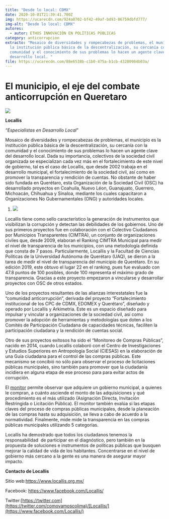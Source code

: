 ```yaml
---
title: "Desde lo local: CDMX"
date: 2020-10-01T21:39:41.700Z
img: https://ucarecdn.com/924a8702-bf42-49af-bd93-86759dbfd777/
img-alt: "Desde lo local: CDMX"
autores:
  - autor: ETHOS INNOVACIÓN EN POLÍTICAS PÚBLICAS
category: anticorrupcion
extracto: "Mosaico de diversidades y rompecabezas de problemas, el municipio es
  la institución pública básica de la descentralización, su cercanía con la
  comunidad y el conocimiento de sus problemas lo hacen un agente clave del
  desarrollo local. "
file: https://ucarecdn.com/88e6538b-c1b0-475a-b1cb-43200984b03a/
---
```

<!--StartFragment-->

# El municipio, el eje del combate anticorrupción en Queretaro

![](https://ucarecdn.com/8a6cee08-035e-47eb-8c1b-53010f4f177a/)

[](https://www.ethos.org.mx/wp-content/uploads/2020/10/LOGOLOCALLIS.png)**Locallis**

*“Especialistas en Desarrollo Local*”

Mosaico de diversidades y rompecabezas de problemas, el municipio es la institución pública básica de la descentralización, su cercanía con la comunidad y el conocimiento de sus problemas lo hacen un agente clave del desarrollo local. Dada su importancia, colectivos de la sociedad civil organizada se especializan cada vez más en el fortalecimiento de este nivel de gobierno, tal es el caso de Locallis, que desde 2002 trabaja en el desarrollo municipal, el fortalecimiento de la sociedad civil, así como en promover la transparencia y rendición de cuentas. No obstante de haber sido fundada en Querétaro, esta Organización de la Sociedad Civil (OSC) ha desarrollado proyectos en Coahuila, Nuevo Léon, Guanajuato, Guerrero, Michoacán, Chihuahua y Sinaloa, mediante los cuales capacitaron a Organizaciones No Gubernamentales (ONG) y autoridades locales.

<!--EndFragment-->

1. ![](https://ucarecdn.com/52f8c856-18f9-4c73-98a1-809ce5f2e556/)

<!--StartFragment-->

Locallis tiene como sello característico la generación de instrumentos que visibilizan la corrupción y detectan las debilidades de los gobiernos. Uno de sus primeros proyectos fue en colaboración con el Colectivo Ciudadanos por Municipios Transparentes (CIMTRA), un conjunto de organizaciones civiles que, desde 2009, elaboran el Ranking CIMTRA Municipal para medir el nivel de transparencia de los municipios, con una metodología definida que consta de 7 pasos. Particularmente, Locallis y la Facultad de Ciencias Políticas de la Universidad Autónoma de Querétaro (UAQ), se dieron a la tarea de medir el nivel de transparencia del municipio de Querétaro. En su edición 2019, este obtuvo el lugar 22 en el ranking, pues fue evaluado con 47.8 puntos de 100 posibles, donde 100 representa el máximo grado de transparencia. Gracias a este proyecto empezaron a vincularse y desarrollar proyectos con OSC de otros estados. 

Uno de los proyectos resultantes de las alianzas interestatales fue la “comunidad anticorrupción”, derivada del proyecto “Fortalecimiento institucional de los CPC de CDMX, EDOMEX y Querétaro”, diseñado y operado por Locallis y Arkimetria. Este es un espacio diseñado para impulsar y vincular a organizaciones de la sociedad civil, así como promover la adopción de herramientas y metodologías que doten a los Comités de Participación Ciudadana de capacidades técnicas, faciliten la participación ciudadana y la rendición de cuentas social.

Otro de sus proyectos exitosos ha sido el “Monitoreo de Compras Públicas”, nacido en 2014, cuando Locallis colaboró con el Centro de Investigaciones y Estudios Superiores en Antropología Social (CIESAS) en la elaboración de una Guía ciudadana para el control de las compras públicas. Este mecanismo se concibió no sólo para observar el proceso de licitaciones públicas municipales, sino también para promover que la ciudadanía incidiera en alguna etapa de ese proceso para para evitar actos de corrupción.

El [monitor](https://www.comunidadanticorrupcion.org/caja-de-herramientas/) permite observar que adquiere un gobierno municipal, a quienes le compran, a cuánto asciende el monto de las adquisiciones y qué procedimiento es el más utilizado (Asignación Directa, Invitación Restringida o Licitación Pública). El monitor también evalúa si las etapas claves del proceso de compras públicas municipales, desde la planeación de las compras hasta su adquisición, se lleva a cabo de acuerdo a la normatividad. Finalmente, mide mide la transparencia en las compras públicas municipales utilizando 5 categorías.

Locallis ha demostrado que todos los ciudadanos tenemos la responsabilidad  de participar en el diagnóstico, pero también en la propuesta de soluciones e instrumentos de políticas públicas que busquen mejorar la calidad de vida de los habitantes. Concentrarse en el nivel de gobierno más cercano a la gente es una manera de asegurar mayor impacto.

**Contacto de Locallis**

Sitio web:<https://www.locallis.org.mx/>

Facebook: <https://www.facebook.com/Locallis/>

Twitter:[https://twitter.com](https://twitter.com/comovamoscolima)/[Locallis/](https://www.facebook.com/Locallis/)

<!--EndFragment-->